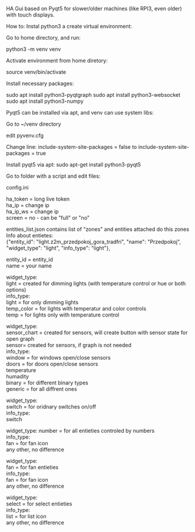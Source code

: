 HA Gui based on Pyqt5 for slower/older machines (like RPI3, even older) with touch displays.


How to:
Instal python3 a create virtual environment:

Go to home directory, and run:

python3 -m venv venv

Activate environment from home diretory:

source venv/bin/activate

Install necessary packages:

sudo apt install python3-pyqtgraph
sudo apt install python3-websocket
sudo apt install python3-numpy

Pyqt5 can be installed via apt, and venv can use system libs:

Go to ~/venv directory

edit pyvenv.cfg

Change line:
include-system-site-packages = false 
to
include-system-site-packages = true

Install pyqt5 via apt:
sudo apt-get install python3-pyqt5  



Go to folder with a script and edit files:

config.ini

ha_token = long live token  <br/>
ha_ip = change ip <br/>
ha_ip_ws = change ip <br/>
screen = no - can be "full" or "no" <br/>

entities_list.json contains list of "zones" and entities attached do this zones <br/>
Info about entietes: <br/>
{"entity_id": "light.z2m_przedpokoj_gora_tradfri", "name": "Przedpokoj", "widget_type": "light", "info_type": "light"},

entity_id = entity_id <br/>
name = your name  <br/>


widget_type: <br/>
  light = created for dimming lights (with temperature control or hue or both options) <br/>
    info_type: <br/>
      light = for only dimming lights <br/>
      temp_color = for lights with temperatur and color controls <br/>
      temp = for lights only with temperature control <br/>

widget_type:  <br/>
  sensor_chart = created for sensors, will create button with sensor state for open graph  <br/>
  sensor= created for sensors, if graph is not needed <br/>
    info_type: <br/>
      window = for windows open/close sensors  <br/>
      doors = for doors open/close sensors <br/>
      temperature <br/>
      humadity <br/>
      binary = for different binary types <br/>
      generic = for all diffrent ones <br/>
      
widget_type: <br/>
  switch = for oridnary switches on/off <br/>
    info_type: <br/>
      switch <br/>
      
widget_type:
  number = for all entieties controled by numbers <br/>
    info_type: <br/>
      fan = for fan icon <br/>
      any other, no difference <br/>

widget_type: <br/>
  fan = for fan entieties <br/>
    info_type: <br/>
      fan = for fan icon <br/>
      any other, no difference <br/>
      
widget_type:       <br/>
      select = for select entieties <br/>
    info_type: <br/>
      list = for list icon <br/>
      any other, no difference  <br/> 
  
      
      





